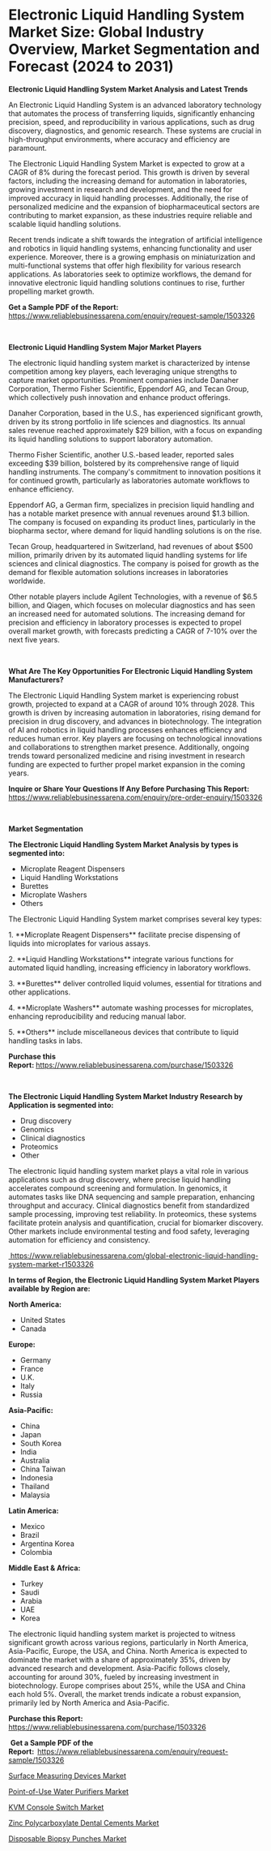 <p><h1>Electronic Liquid Handling System Market Size: Global Industry Overview, Market Segmentation and Forecast (2024 to 2031)</h1></p><p><strong>Electronic Liquid Handling System Market Analysis and Latest Trends</strong></p>
<p><p>An Electronic Liquid Handling System is an advanced laboratory technology that automates the process of transferring liquids, significantly enhancing precision, speed, and reproducibility in various applications, such as drug discovery, diagnostics, and genomic research. These systems are crucial in high-throughput environments, where accuracy and efficiency are paramount.</p><p>The Electronic Liquid Handling System Market is expected to grow at a CAGR of 8% during the forecast period. This growth is driven by several factors, including the increasing demand for automation in laboratories, growing investment in research and development, and the need for improved accuracy in liquid handling processes. Additionally, the rise of personalized medicine and the expansion of biopharmaceutical sectors are contributing to market expansion, as these industries require reliable and scalable liquid handling solutions.</p><p>Recent trends indicate a shift towards the integration of artificial intelligence and robotics in liquid handling systems, enhancing functionality and user experience. Moreover, there is a growing emphasis on miniaturization and multi-functional systems that offer high flexibility for various research applications. As laboratories seek to optimize workflows, the demand for innovative electronic liquid handling solutions continues to rise, further propelling market growth.</p></p>
<p><strong>Get a Sample PDF of the Report:&nbsp;</strong> <a href="https://www.reliablebusinessarena.com/enquiry/request-sample/1503326?utm_campaign=1174&utm_medium=2&utm_source=Github&utm_content=ia&utm_term=27092024&utm_id=electronic-liquid-handling-system">https://www.reliablebusinessarena.com/enquiry/request-sample/1503326</a></p>
<p>&nbsp;</p>
<p><strong>Electronic Liquid Handling System Major Market Players</strong></p>
<p><p>The electronic liquid handling system market is characterized by intense competition among key players, each leveraging unique strengths to capture market opportunities. Prominent companies include Danaher Corporation, Thermo Fisher Scientific, Eppendorf AG, and Tecan Group, which collectively push innovation and enhance product offerings.</p><p>Danaher Corporation, based in the U.S., has experienced significant growth, driven by its strong portfolio in life sciences and diagnostics. Its annual sales revenue reached approximately $29 billion, with a focus on expanding its liquid handling solutions to support laboratory automation.</p><p>Thermo Fisher Scientific, another U.S.-based leader, reported sales exceeding $39 billion, bolstered by its comprehensive range of liquid handling instruments. The company's commitment to innovation positions it for continued growth, particularly as laboratories automate workflows to enhance efficiency.</p><p>Eppendorf AG, a German firm, specializes in precision liquid handling and has a notable market presence with annual revenues around $1.3 billion. The company is focused on expanding its product lines, particularly in the biopharma sector, where demand for liquid handling solutions is on the rise.</p><p>Tecan Group, headquartered in Switzerland, had revenues of about $500 million, primarily driven by its automated liquid handling systems for life sciences and clinical diagnostics. The company is poised for growth as the demand for flexible automation solutions increases in laboratories worldwide.</p><p>Other notable players include Agilent Technologies, with a revenue of $6.5 billion, and Qiagen, which focuses on molecular diagnostics and has seen an increased need for automated solutions. The increasing demand for precision and efficiency in laboratory processes is expected to propel overall market growth, with forecasts predicting a CAGR of 7-10% over the next five years.</p></p>
<p>&nbsp;</p>
<p><strong>What Are The Key Opportunities For Electronic Liquid Handling System Manufacturers?</strong></p>
<p><p>The Electronic Liquid Handling System market is experiencing robust growth, projected to expand at a CAGR of around 10% through 2028. This growth is driven by increasing automation in laboratories, rising demand for precision in drug discovery, and advances in biotechnology. The integration of AI and robotics in liquid handling processes enhances efficiency and reduces human error. Key players are focusing on technological innovations and collaborations to strengthen market presence. Additionally, ongoing trends toward personalized medicine and rising investment in research funding are expected to further propel market expansion in the coming years.</p></p>
<p><strong>Inquire or Share Your Questions If Any Before Purchasing This Report:</strong> <a href="https://www.reliablebusinessarena.com/enquiry/pre-order-enquiry/1503326?utm_campaign=1174&utm_medium=2&utm_source=Github&utm_content=ia&utm_term=27092024&utm_id=electronic-liquid-handling-system">https://www.reliablebusinessarena.com/enquiry/pre-order-enquiry/1503326</a></p>
<p>&nbsp;</p>
<p><strong>Market Segmentation</strong></p>
<p><strong>The Electronic Liquid Handling System Market Analysis by types is segmented into:</strong></p>
<p><ul><li>Microplate Reagent Dispensers</li><li>Liquid Handling Workstations</li><li>Burettes</li><li>Microplate Washers</li><li>Others</li></ul></p>
<p><p>The Electronic Liquid Handling System market comprises several key types: </p><p>1. **Microplate Reagent Dispensers** facilitate precise dispensing of liquids into microplates for various assays.</p><p>2. **Liquid Handling Workstations** integrate various functions for automated liquid handling, increasing efficiency in laboratory workflows.</p><p>3. **Burettes** deliver controlled liquid volumes, essential for titrations and other applications.</p><p>4. **Microplate Washers** automate washing processes for microplates, enhancing reproducibility and reducing manual labor.</p><p>5. **Others** include miscellaneous devices that contribute to liquid handling tasks in labs.</p></p>
<p><strong>Purchase this Report:&nbsp;</strong><a href="https://www.reliablebusinessarena.com/purchase/1503326?utm_campaign=1174&utm_medium=2&utm_source=Github&utm_content=ia&utm_term=27092024&utm_id=electronic-liquid-handling-system">https://www.reliablebusinessarena.com/purchase/1503326</a></p>
<p>&nbsp;</p>
<p><strong>The Electronic Liquid Handling System Market Industry Research by Application is segmented into:</strong></p>
<p><ul><li>Drug discovery</li><li>Genomics</li><li>Clinical diagnostics</li><li>Proteomics</li><li>Other</li></ul></p>
<p><p>The electronic liquid handling system market plays a vital role in various applications such as drug discovery, where precise liquid handling accelerates compound screening and formulation. In genomics, it automates tasks like DNA sequencing and sample preparation, enhancing throughput and accuracy. Clinical diagnostics benefit from standardized sample processing, improving test reliability. In proteomics, these systems facilitate protein analysis and quantification, crucial for biomarker discovery. Other markets include environmental testing and food safety, leveraging automation for efficiency and consistency.</p></p>
<p><a href="https://www.reliablebusinessarena.com/global-electronic-liquid-handling-system-market-r1503326?utm_campaign=1174&utm_medium=2&utm_source=Github&utm_content=ia&utm_term=27092024&utm_id=electronic-liquid-handling-system">&nbsp;https://www.reliablebusinessarena.com/global-electronic-liquid-handling-system-market-r1503326</a></p>
<p><strong>In terms of Region, the Electronic Liquid Handling System Market Players available by Region are:</strong></p>
<p>
    <p> <strong> North America: </strong>
        <ul>
            <li>United States</li>
            <li>Canada</li>
        </ul>
        </p> 
    <p> <strong> Europe: </strong>
        <ul>
            <li>Germany</li>
            <li>France</li>
            <li>U.K.</li>
            <li>Italy</li>
            <li>Russia</li>
        </ul>
        </p> 
    <p> <strong> Asia-Pacific: </strong>
        <ul>
            <li>China</li>
            <li>Japan</li>
            <li>South Korea</li>
            <li>India</li>
            <li>Australia</li>
            <li>China Taiwan</li>
            <li>Indonesia</li>
            <li>Thailand</li>
            <li>Malaysia</li>
        </ul>
        </p> 
    <p> <strong> Latin America: </strong>
        <ul>
            <li>Mexico</li>
            <li>Brazil</li>
            <li>Argentina Korea</li>
            <li>Colombia</li>
        </ul>
        </p> 
    <p> <strong> Middle East & Africa: </strong>
        <ul>
            <li>Turkey</li>
            <li>Saudi</li>
            <li>Arabia</li>
            <li>UAE</li>
            <li>Korea</li>
        </ul>
    </p>
    </p>
<p><p>The electronic liquid handling system market is projected to witness significant growth across various regions, particularly in North America, Asia-Pacific, Europe, the USA, and China. North America is expected to dominate the market with a share of approximately 35%, driven by advanced research and development. Asia-Pacific follows closely, accounting for around 30%, fueled by increasing investment in biotechnology. Europe comprises about 25%, while the USA and China each hold 5%. Overall, the market trends indicate a robust expansion, primarily led by North America and Asia-Pacific.</p></p>
<p><strong>Purchase this Report: </strong><a href="https://www.reliablebusinessarena.com/purchase/1503326?utm_campaign=1174&utm_medium=2&utm_source=Github&utm_content=ia&utm_term=27092024&utm_id=electronic-liquid-handling-system">https://www.reliablebusinessarena.com/purchase/1503326</a></p>
<p>&nbsp;<strong>Get a Sample PDF of the Report:&nbsp;&nbsp;</strong><a href="https://www.reliablebusinessarena.com/enquiry/request-sample/1503326?utm_campaign=1174&utm_medium=2&utm_source=Github&utm_content=ia&utm_term=27092024&utm_id=electronic-liquid-handling-system">https://www.reliablebusinessarena.com/enquiry/request-sample/1503326</a></p>
<p><strong></strong></p>
<p><p><a href="https://github.com/prosalinda88/Market-Research-Report-List-6/blob/main/surface-measuring-devices-market.md?utm_campaign=1174&utm_medium=2&utm_source=Github&utm_content=ia&utm_term=27092024&utm_id=electronic-liquid-handling-system">Surface Measuring Devices Market</a></p><p><a href="https://issuu.com/reportprime-2/docs/point-of-use-water-purifiers-market_3f8038c3b6a3d9?utm_campaign=1174&utm_medium=2&utm_source=Github&utm_content=ia&utm_term=27092024&utm_id=electronic-liquid-handling-system">Point-of-Use Water Purifiers Market</a></p><p><a href="https://www.linkedin.com/pulse/analyzing-kvm-console-switch-market-dynamics-growth-drivers-v9poc?trackingId=hZj20IzPR4G2rnyZp4i5Lg%3D%3D&utm_campaign=1174&utm_medium=2&utm_source=Github&utm_content=ia&utm_term=27092024&utm_id=electronic-liquid-handling-system">KVM Console Switch Market</a></p><p><a href="https://issuu.com/reportprime-2/docs/zinc-polycarboxylate-dental-cements_be64008bcc3ebb?utm_campaign=1174&utm_medium=2&utm_source=Github&utm_content=ia&utm_term=27092024&utm_id=electronic-liquid-handling-system">Zinc Polycarboxylate Dental Cements Market</a></p><p><a href="https://www.linkedin.com/pulse/market-forecasting-change-global-disposable-biopsy-punches-fww3e?trackingId=5xMbI2BJScyxl2nYD5wEIw%3D%3D&utm_campaign=1174&utm_medium=2&utm_source=Github&utm_content=ia&utm_term=27092024&utm_id=electronic-liquid-handling-system">Disposable Biopsy Punches Market</a></p></p>